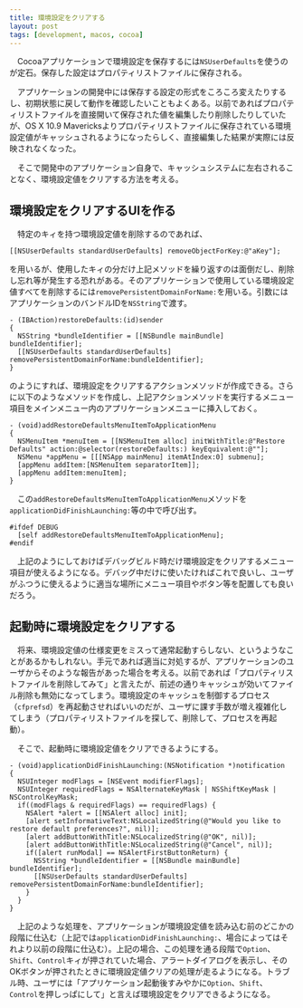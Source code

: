 ```yaml
---
title: 環境設定をクリアする
layout: post
tags: [development, macos, cocoa]
---
```

　Cocoaアプリケーションで環境設定を保存するには`NSUserDefaults`を使うのが定石。保存した設定はプロパティリストファイルに保存される。

　アプリケーションの開発中には保存する設定の形式をころころ変えたりするし、初期状態に戻して動作を確認したいこともよくある。以前であればプロパティリストファイルを直接開いて保存された値を編集したり削除したりしていたが、OS X 10.9 Mavericksよりプロパティリストファイルに保存されている環境設定値がキャッシュされるようになったらしく、直接編集した結果が実際には反映されなくなった。

　そこで開発中のアプリケーション自身で、キャッシュシステムに左右されることなく、環境設定値をクリアする方法を考える。

## 環境設定をクリアするUIを作る

　特定のキィを持つ環境設定値を削除するのであれば、

```
[[NSUserDefaults standardUserDefaults] removeObjectForKey:@"aKey"];
```

を用いるが、使用したキィの分だけ上記メソッドを繰り返すのは面倒だし、削除し忘れ等が発生する恐れがある。そのアプリケーションで使用している環境設定値すべてを削除するには`removePersistentDomainForName:`を用いる。引数にはアプリケーションのバンドルIDを`NSString`で渡す。

```
- (IBAction)restoreDefaults:(id)sender
{
  NSString *bundleIdentifier = [[NSBundle mainBundle] bundleIdentifier];
  [[NSUserDefaults standardUserDefaults] removePersistentDomainForName:bundleIdentifier];
}
```

のようにすれば、環境設定をクリアするアクションメソッドが作成できる。さらに以下のようなメソッドを作成し、上記アクションメソッドを実行するメニュー項目をメインメニュー内のアプリケーションメニューに挿入しておく。

```
- (void)addRestoreDefaultsMenuItemToApplicationMenu
{
  NSMenuItem *menuItem = [[NSMenuItem alloc] initWithTitle:@"Restore Defaults" action:@selector(restoreDefaults:) keyEquivalent:@""];
  NSMenu *appMenu = [[[NSApp mainMenu] itemAtIndex:0] submenu];
  [appMenu addItem:[NSMenuItem separatorItem]];
  [appMenu addItem:menuItem];
}
```

　この`addRestoreDefaultsMenuItemToApplicationMenu`メソッドを`applicationDidFinishLaunching:`等の中で呼び出す。

```
#ifdef DEBUG
  [self addRestoreDefaultsMenuItemToApplicationMenu];
#endif
```

　上記のようにしておけばデバッグビルド時だけ環境設定をクリアするメニュー項目が使えるようになる。デバッグ中だけに使いたければこれで良いし、ユーザがふつうに使えるように適当な場所にメニュー項目やボタン等を配置しても良いだろう。

## 起動時に環境設定をクリアする

　将来、環境設定値の仕様変更をミスって通常起動すらしない、というようなことがあるかもしれない。手元であれば適当に対処するが、アプリケーションのユーザからそのような報告があった場合を考える。以前であれば「プロパティリストファイルを削除してみて」と言えたが、前述の通りキャッシュが効いてファイル削除も無効になってしまう。環境設定のキャッシュを制御するプロセス（`cfprefsd`）を再起動させればいいのだが、ユーザに課す手数が増え複雑化してしまう（プロパティリストファイルを探して、削除して、プロセスを再起動）。

　そこで、起動時に環境設定値をクリアできるようにする。

```
- (void)applicationDidFinishLaunching:(NSNotification *)notification
{
  NSUInteger modFlags = [NSEvent modifierFlags];
  NSUInteger requiredFlags = NSAlternateKeyMask | NSShiftKeyMask | NSControlKeyMask;
  if((modFlags & requiredFlags) == requiredFlags) {
    NSAlert *alert = [[NSAlert alloc] init];
    [alert setInformativeText:NSLocalizedString(@"Would you like to restore default preferences?", nil)];
    [alert addButtonWithTitle:NSLocalizedString(@"OK", nil)];
    [alert addButtonWithTitle:NSLocalizedString(@"Cancel", nil)];
    if([alert runModal] == NSAlertFirstButtonReturn) {
      NSString *bundleIdentifier = [[NSBundle mainBundle] bundleIdentifier];
      [[NSUserDefaults standardUserDefaults] removePersistentDomainForName:bundleIdentifier];
    }
  }
}
```

　上記のような処理を、アプリケーションが環境設定値を読み込む前のどこかの段階に仕込む（上記では`applicationDidFinishLaunching:`、場合によってはそれより以前の段階に仕込む）。上記の場合、この処理を通る段階で`Option`、`Shift`、`Control`キィが押されていた場合、アラートダイアログを表示し、そのOKボタンが押されたときに環境設定値クリアの処理が走るようになる。トラブル時、ユーザには「アプリケーション起動後すみやかに`Option`、`Shift`、`Control`を押しっぱにして」と言えば環境設定をクリアできるようになる。
